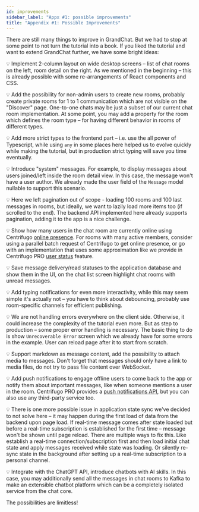 ```yaml
---
id: improvements
sidebar_label: "Appx #1: possible improvements"
title: "Appendix #1: Possible Improvements"
---
```


There are still many things to improve in GrandChat. But we had to stop at some point to not turn the tutorial into a book. If you liked the tutorial and want to extend GrandChat further, we have some bright ideas:

💡 Implement 2-column layout on wide desktop screens – list of chat rooms on the left, room detail on the right. As we mentioned in the beginning – this is already possible with some re-arrangements of React components and CSS.

💡 Add the possibility for non-admin users to create new rooms, probably create private rooms for 1 to 1 communication which are not visible on the "Discover" page. One-to-one chats may be just a subset of our current chat room implementation. At some point, you may add a property for the room which defines the room type – for having different behavior in rooms of different types.

💡 Add more strict types to the frontend part – i.e. use the all power of Typescript, while using `any` in some places here helped us to evolve quickly while making the tutorial, but in production strict typing will save you time eventually.

💡 Introduce "system" messages. For example, to display messages about users joined/left inside the room detail view. In this case, the message won't have a user author. We already made the user field of the `Message` model nullable to support this scenario.

💡 Here we left pagination out of scope - loading 100 rooms and 100 last messages in rooms, but ideally, we want to lazily load more items too (if scrolled to the end). The backend API implemented here already supports pagination, adding it to the app is a nice challenge.

💡 Show how many users in the chat room are currently online using Centrifugo [online presence](../server/presence.md). For rooms with many active members, consider using a parallel batch request of Centrifugo to get online presence, or go with an implementation that uses some approximation like we provide in Centrifugo PRO [user status](../pro/user_status.md) feature.

💡 Save message delivery/read statuses to the application database and show them in the UI, on the chat list screen highlight chat rooms with unread messages.

💡 Add typing notifications for even more interactivity, while this may seem simple it's actually not – you have to think about debouncing, probably use room-specific channels for efficient publishing.

💡 We are not handling errors everywhere on the client side. Otherwise, it could increase the complexity of the tutorial even more. But as step to production – some proper error handling is necessary. The basic thing to do is show `Unrecoverable Error` screen which we already have for some errors in the example. User can reload page after it to start from scratch.

💡 Support markdown as message content, add the possibility to attach media to messages. Don't forget that messages should only have a link to media files, do not try to pass file content over WebSocket.

💡 Add push notifications to engage offline users to come back to the app or notify them about important messages, like when someone mentions a user in the room. Centrifugo PRO provides a [push notifications API](../pro/push_notifications.md), but you can also use any third-party service too.

💡 There is one more possible issue in application state sync we've decided to not solve here – it may happen during the first load of data from the backend upon page load. If real-time message comes after state loaded but before a real-time subscription is established for the first time – message won't be shown until page reload. There are multiple ways to fix this. Like establish a real-time connection/subscription first and then load initial chat state and apply messages received while state was loading. Or silently re-sync state in the background after setting up a real-time subscription to a personal channel.

💡 Integrate with the ChatGPT API, introduce chatbots with AI skills. In this case, you may additionally send all the messages in chat rooms to Kafka to make an extensible chatbot platform which can be a completely isolated service from the chat core.

The possibilities are limitless!
